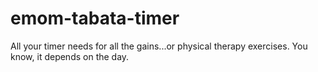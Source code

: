 # emom-tabata-timer
All your timer needs for all the gains...or physical therapy exercises. You know, it depends on the day.
